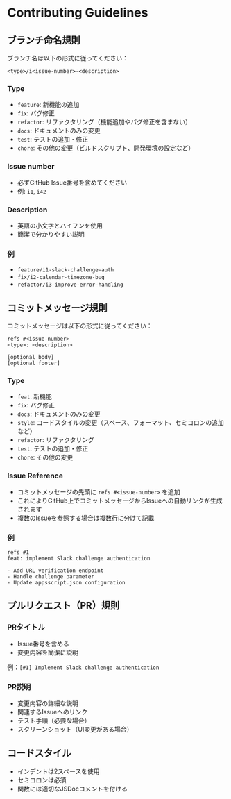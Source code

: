 # Contributing Guidelines

## ブランチ命名規則

ブランチ名は以下の形式に従ってください：

```
<type>/i<issue-number>-<description>
```

### Type
- `feature`: 新機能の追加
- `fix`: バグ修正
- `refactor`: リファクタリング（機能追加やバグ修正を含まない）
- `docs`: ドキュメントのみの変更
- `test`: テストの追加・修正
- `chore`: その他の変更（ビルドスクリプト、開発環境の設定など）

### Issue number
- 必ずGitHub Issue番号を含めてください
- 例: `i1`, `i42`

### Description
- 英語の小文字とハイフンを使用
- 簡潔で分かりやすい説明

### 例
- `feature/i1-slack-challenge-auth`
- `fix/i2-calendar-timezone-bug`
- `refactor/i3-improve-error-handling`

## コミットメッセージ規則

コミットメッセージは以下の形式に従ってください：

```
refs #<issue-number>
<type>: <description>

[optional body]
[optional footer]
```

### Type
- `feat`: 新機能
- `fix`: バグ修正
- `docs`: ドキュメントのみの変更
- `style`: コードスタイルの変更（スペース、フォーマット、セミコロンの追加など）
- `refactor`: リファクタリング
- `test`: テストの追加・修正
- `chore`: その他の変更

### Issue Reference
- コミットメッセージの先頭に `refs #<issue-number>` を追加
- これによりGitHub上でコミットメッセージからIssueへの自動リンクが生成されます
- 複数のIssueを参照する場合は複数行に分けて記載

### 例
```
refs #1
feat: implement Slack challenge authentication

- Add URL verification endpoint
- Handle challenge parameter
- Update appsscript.json configuration
```

## プルリクエスト（PR）規則

### PRタイトル
- Issue番号を含める
- 変更内容を簡潔に説明

例：`[#1] Implement Slack challenge authentication`

### PR説明
- 変更内容の詳細な説明
- 関連するIssueへのリンク
- テスト手順（必要な場合）
- スクリーンショット（UI変更がある場合）

## コードスタイル

- インデントは2スペースを使用
- セミコロンは必須
- 関数には適切なJSDocコメントを付ける